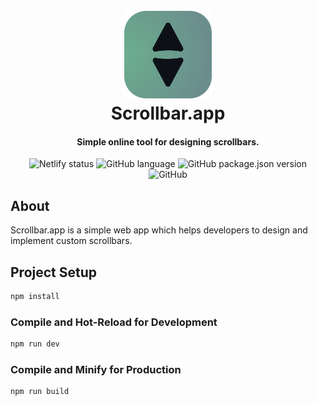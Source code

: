 <h1 align="center">
  <br>
  <a href="https://www.gradientos.app"><img src="src/assets/logo.png" alt="Scrollbar.app" width="140"></a>
  <br>
  Scrollbar.app
  <br>
</h1>
<h4 align="center">Simple online tool for designing scrollbars.</h4>

</p>
   
<p align="center">
 <img alt="Netlify status" src="https://api.netlify.com/api/v1/badges/f9fb51ca-ecbe-4c00-adae-4ed64922e234/deploy-status" >
  <img alt="GitHub language" src="https://img.shields.io/github/languages/top/henripar/scrollbar">
 <img alt="GitHub package.json version" src="https://img.shields.io/github/package-json/v/henripar/scrollbar">
   <img alt="GitHub" src="https://img.shields.io/github/license/henripar/scrollbar">
</p>

## About

Scrollbar.app is a simple web app which helps developers to design and implement custom scrollbars.

## Project Setup

```sh
npm install
```

### Compile and Hot-Reload for Development

```sh
npm run dev
```

### Compile and Minify for Production

```sh
npm run build
```
